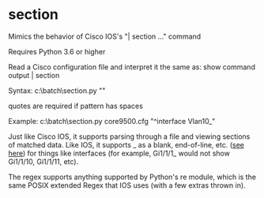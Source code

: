 # section
Mimics the behavior of Cisco IOS's "| section ..." command

Requires Python 3.6 or higher

Read a Cisco configuration file and interpret it the same as:
  show command output | section <pattern-to-match>

Syntax: c:\batch\section.py <filename> "<pattern-to-match>"

  quotes are required if pattern has spaces

Example: c:\batch\section.py core9500.cfg "^interface Vlan10_"

Just like Cisco IOS, it supports parsing through a file and viewing sections of matched data. Like IOS, it supports _ as a blank, end-of-line, etc. ([see here](https://www.cisco.com/en/US/products/sw/iosswrel/ps1835/products_configuration_guide_chapter09186a00803479f1.html)) for things like interfaces (for example, Gi1/1/1_ would not show Gi1/1/10, Gi1/1/11, etc).

The regex supports anything supported by Python's re module, which is the same POSIX extended Regex that IOS uses (with a few extras thrown in).
